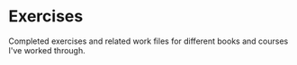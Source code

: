 # Exercises

Completed exercises and related work files for different books and courses I've worked through.
